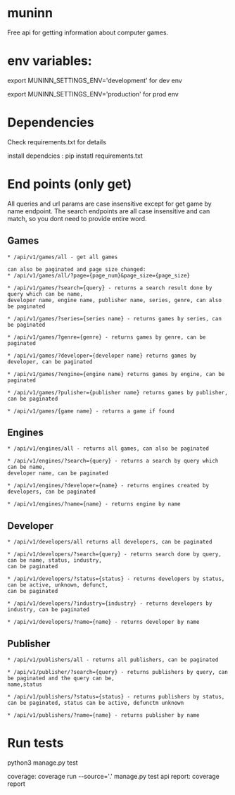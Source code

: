 # muninn
  Free api for getting information about computer games.

# env variables:
  export MUNINN_SETTINGS_ENV='development' for dev env

  export MUNINN_SETTINGS_ENV='production' for prod env

# Dependencies
  Check requirements.txt for details

  install dependcies : pip instatl requirements.txt

# End points (only get)
  All queries and url params are case insensitive except for get game by name endpoint.
  The search endpoints are all case insensitive and can match, so you dont need to provide entire word.

  ## Games

    * /api/v1/games/all - get all games

    can also be paginated and page size changed:
    * /api/v1/games/all/?page={page_num}&page_size={page_size}

    * /api/v1/games/?search={query} - returns a search result done by query which can be name,
    developer name, engine name, publisher name, series, genre, can also be paginated

    * /api/v1/games/?series={series name} - returns games by series, can be paginated

    * /api/v1/games/?genre={genre} - returns games by genre, can be paginated

    * /api/v1/games/?developer={developer name} returns games by developer, can be paginated

    * /api/v1/games/?engine={engine name} returns games by engine, can be paginated

    * /api/v1/games/?pulisher={publisher name} returns games by publisher, can be paginated

    * /api/v1/games/{game name} - returns a game if found
  
  ## Engines

    * /api/v1/engines/all - returns all games, can also be paginated
    
    * /api/v1/engines/?search={query} - returns a search by query which can be name,
    developer name, can be paginated

    * /api/v1/engines/?developer={name} - returns engines created by developers, can be paginated

    * /api/v1/engines/?name={name} - returns engine by name

  ## Developer

    * /api/v1/developers/all returns all developers, can be paginated

    * /api/v1/developers/?search={query} - returns search done by query, can be name, status, industry,
    can be paginated

    * /api/v1/developers/?status={status} - returns developers by status, can be active, unknown, defunct,
    can be paginated

    * /api/v1/developers/?industry={industry} - returns developers by industry, can be paginated

    * /api/v1/developers/?name={name} - returns developer by name

  ## Publisher

    * /api/v1/publishers/all - returns all publishers, can be paginated

    * /api/v1/publisher/?search={query} - returns publishers by query, can be paginated and the query can be,
    name,status

    * /api/v1/publishers/?status={status} - returns publishers by status, can be paginated, status can be active, defunctm unknown

    * /api/v1/publishers/?name={name} - returns publisher by name



# Run tests

python3 manage.py test

coverage: coverage run --source='.' manage.py test api
report: coverage report